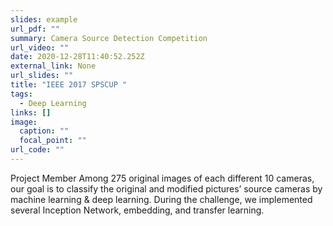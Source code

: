 ```yaml
---
slides: example
url_pdf: ""
summary: Camera Source Detection Competition
url_video: ""
date: 2020-12-28T11:40:52.252Z
external_link: None
url_slides: ""
title: "IEEE 2017 SPSCUP "
tags:
  - Deep Learning
links: []
image:
  caption: ""
  focal_point: ""
url_code: ""
---
```

Project Member
 Among 275 original images of each different 10 cameras, our goal is to classify the original and modified pictures’ source cameras by machine learning & deep learning. During the challenge, we implemented several Inception Network, embedding, and transfer learning.  
